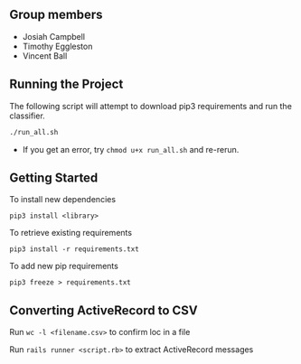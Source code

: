 ## Group members
* Josiah Campbell
* Timothy Eggleston
* Vincent Ball 

## Running the Project
The following script will attempt to download pip3 requirements and run the classifier.
```sh
./run_all.sh
```

* If you get an error, try `chmod u+x run_all.sh` and re-rerun.

## Getting Started
To install new dependencies
```
pip3 install <library>
```

To retrieve existing requirements
```
pip3 install -r requirements.txt
```

To add new pip requirements
```
pip3 freeze > requirements.txt
```

## Converting ActiveRecord to CSV

Run `wc -l <filename.csv>` to confirm loc in a file

Run `rails runner <script.rb>` to extract ActiveRecord messages
